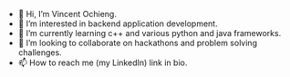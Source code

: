 - 👋 Hi, I’m Vincent Ochieng.
- 👀 I’m interested in backend application development.
- 🌱 I’m currently learning c++ and various python and java frameworks.   
- 💞️ I’m looking to collaborate on hackathons and problem solving challenges.
- 📫 How to reach me (my LinkedIn) link in bio.  

<!---
Vincent-48/Vincent-48 is a ✨ special ✨ repository because its `README.md` (this file) appears on your GitHub profile.  
You can click the Preview link to take a look at your changes.
--->

